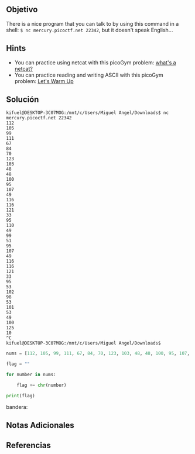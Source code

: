 ## Objetivo
There is a nice program that you can talk to by using this command in a shell: `$ nc mercury.picoctf.net 22342`, but it doesn't speak English...
## Hints
- You can practice using netcat with this picoGym problem: [what's a netcat?](https://play.picoctf.org/practice/challenge/34)
- You can practice reading and writing ASCII with this picoGym problem: [Let's Warm Up](https://play.picoctf.org/practice/challenge/22)

## Solución

```
kifuel@DESKTOP-3C07MOG:/mnt/c/Users/Miguel Angel/Downloads$ nc mercury.picoctf.net 22342
112
105
99
111
67
84
70
123
103
48
48
100
95
107
49
116
116
121
33
95
110
49
99
51
95
107
49
116
116
121
33
95
53
102
98
53
101
53
49
100
125
10
^C
kifuel@DESKTOP-3C07MOG:/mnt/c/Users/Miguel Angel/Downloads$
```

``` python
nums = [112, 105, 99, 111, 67, 84, 70, 123, 103, 48, 48, 100, 95, 107, 49, 116, 116, 121, 33, 95, 110, 49, 99, 51, 95, 107, 49, 116, 116, 121, 33, 95, 53, 102, 98, 53, 101, 53, 49, 100, 125, 10]

flag = ""

for number in nums:

    flag += chr(number)

print(flag)
```
bandera: 
## Notas Adicionales

## Referencias